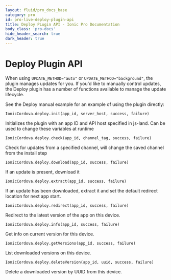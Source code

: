 ```yaml
---
layout: fluid/pro_docs_base
category: pro
id: pro-live-deploy-plugin-api
title: Deploy PLugin API - Ionic Pro Documentation
body_class: 'pro-docs'
hide_header_search: true
dark_header: true
---
```


# Deploy Plugin API

When using `UPDATE_METHOD="auto"` or `UPDATE_METHOD="background"`, the plugin manages updates for you. If you'd like to manually control updates, the Deploy plugin has a number of functions available to manage the update lifecycle.

See the Deploy manual example for an example of using the plugin directly:

`IonicCordova.deploy.init(app_id, server_host, success, failure)`

Initializes the plugin with an app ID and API host specified in js-land.  Can be used to change these variables at runtime

`IonicCordova.deploy.check(app_id, channel_tag, success, failure)`

Check for updates from a specified channel, will change the saved channel from the install step

`IonicCordova.deploy.download(app_id, success, failure)`

If an update is present, download it

`IonicCordova.deploy.extract(app_id, success, failure)`

If an update has been downloaded, extract it and set the default redirect location for next app start.

`IonicCordova.deploy.redirect(app_id, success, failure)`

Redirect to the latest version of the app on this device.

`IonicCordova.deploy.info(app_id, success, failure)`

Get info on current version for this device.

`IonicCordova.deploy.getVersions(app_id, success, failure)`

List downloaded versions on this device.

`IonicCordova.deploy.deleteVersion(app_id, uuid, success, failure)`

Delete a downloaded version by UUID from this device.